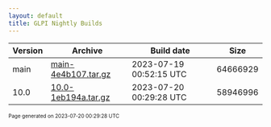 ```yaml
---
layout: default
title: GLPI Nightly Builds
---
```


Version|Archive|Build date|Size
---|---|---|---
main|[main-4e4b107.tar.gz](main-4e4b107.tar.gz)|2023-07-19 00:52:15 UTC|64666929
10.0|[10.0-1eb194a.tar.gz](10.0-1eb194a.tar.gz)|2023-07-20 00:29:28 UTC|58946996

<font size="1">Page generated on 2023-07-20 00:29:28 UTC</font>
